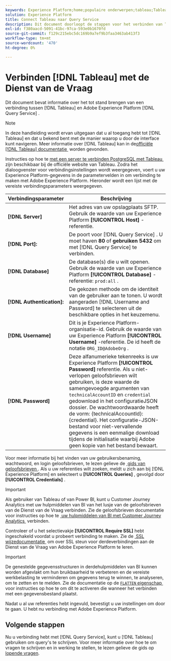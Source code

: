 ```yaml
---
keywords: Experience Platform;home;populaire onderwerpen;tableau;Tableau;query-service;Query-service;maak verbinding met queryservice;
solution: Experience Platform
title: Connect Tableau naar Query Service
description: Dit document doorloopt de stappen voor het verbinden van Tableau met de Dienst van de Vraag van Adobe Experience Platform.
exl-id: f380aacd-5091-41bc-97ca-593e0b1670fd
source-git-commit: f129c215ebc5dc169b9a7ef9b3faa3463ab413f3
workflow-type: tm+mt
source-wordcount: '470'
ht-degree: 0%

---
```


# Verbinden [!DNL Tableau] met de Dienst van de Vraag

Dit document bevat informatie over het tot stand brengen van een verbinding tussen [!DNL Tableau] en Adobe Experience Platform [!DNL Query Service] .

>[!NOTE]
>
> In deze handleiding wordt ervan uitgegaan dat u al toegang hebt tot [!DNL Tableau] en dat u bekend bent met de manier waarop u door de interface kunt navigeren. Meer informatie over [!DNL Tableau] kan in de [&#x200B; officiële  [!DNL Tableau]  documentatie &#x200B;](https://help.tableau.com/current/pro/desktop/en-us/default.htm) worden gevonden.

Instructies op hoe te [&#x200B; met een server te verbinden PostgreSQL met Tableau &#x200B;](https://help.tableau.com/current/pro/desktop/en-us/examples_postgresql.htm) zijn beschikbaar bij de officiële website van Tableau. Zodra het dialoogvenster voor verbindingsinstellingen wordt weergegeven, voert u uw Experience Platform-gegevens in de parametervelden in om verbinding te maken met Adobe Experience Platform. Hieronder wordt een lijst met de vereiste verbindingsparameters weergegeven.

| Verbindingsparameter | Beschrijving |
|---|---|
| **[!DNL Server]** | Het adres van uw opslagplaats SFTP. Gebruik de waarde van uw Experience Platform **[!UICONTROL Host]** -referentie. |
| **[!DNL Port]:** | De poort voor [!DNL Query Service] . U moet haven **80** of **gebruiken 5432** om met [!DNL Query Service] te verbinden. |
| **[!DNL Database]** | De database(s) die u wilt openen. Gebruik de waarde van uw Experience Platform **[!UICONTROL Database]** -referentie: `prod:all` . |
| **[!DNL Authentication]:** | De gekozen methode om de identiteit van de gebruiker aan te tonen. U wordt aangeraden [!DNL Username and Password] te selecteren uit de beschikbare opties in het keuzemenu. |
| **[!DNL Username]** | Dit is je Experience Platform-organisatie-id. Gebruik de waarde van uw Experience Platform **[!UICONTROL Username]** -referentie. De id heeft de notatie `ORG_ID@AdobeOrg` . |
| **[!DNL Password]** | Deze alfanumerieke tekenreeks is uw Experience Platform **[!UICONTROL Password]** referentie. Als u niet-verlopen geloofsbrieven wilt gebruiken, is deze waarde de samengevoegde argumenten van `technicalAccountID` en `credential` gedownload in het configuratieJSON dossier. De wachtwoordwaarde heeft de vorm: {technicalAccountId}:{credential}. Het configuratie-JSON-bestand voor niet-vervallende gegevens is een eenmalige download tijdens de initialisatie waarbij Adobe geen kopie van het bestand bewaart. |

Voor meer informatie bij het vinden van uw gebruikersbenaming, wachtwoord, en login geloofsbrieven, te lezen gelieve de [&#x200B; gids van geloofsbrieven &#x200B;](../ui/credentials.md). Als u uw referenties wilt zoeken, meldt u zich aan bij [!DNL Experience Platform] en selecteert u **[!UICONTROL Queries]** , gevolgd door **[!UICONTROL Credentials]** .

>[!IMPORTANT]
>
>Als gebruiker van Tableau of van Power BI, kunt u Customer Journey Analytics met uw hulpmiddelen van BI van het lusje van de geloofsbrieven van de Dienst van de Vraag verbinden. Zie de geloofsbrieven documentatie voor instructies op hoe te [&#x200B; uw hulpmiddelen van BI met Customer Journey Analytics &#x200B;](../ui/credentials.md#connect-to-customer-journey-analytics) verbinden.

Controleer of u het selectievakje **[!UICONTROL Require SSL]** hebt ingeschakeld voordat u probeert verbinding te maken. Zie de [&#x200B; SSL wijzedocumentatie &#x200B;](./ssl-modes.md) om over SSL steun voor derdeverbindingen aan de Dienst van de Vraag van Adobe Experience Platform te leren.

>[!IMPORTANT]
>
>De genestelde gegevensstructuren in derdehulpmiddelen van BI kunnen worden afgevlakt om hun bruikbaarheid te verbeteren en de vereiste werkbelasting te verminderen om gegevens terug te winnen, te analyseren, om te zetten en te melden. Zie de documentatie op de [`FLATTEN` eigenschap &#x200B;](../key-concepts/flatten-nested-data.md) voor instructies op hoe te om dit te activeren die wanneer het verbinden met een gegevensbestand plaatst.

Nadat u al uw referenties hebt ingevuld, bevestigt u uw instellingen om door te gaan. U hebt nu verbinding met Adobe Experience Platform.

## Volgende stappen

Nu u verbinding hebt met [!DNL Query Service], kunt u [!DNL Tableau] gebruiken om query&#39;s te schrijven. Voor meer informatie over hoe te om vragen te schrijven en in werking te stellen, te lezen gelieve de gids op [&#x200B; lopende vragen &#x200B;](../best-practices/writing-queries.md).
